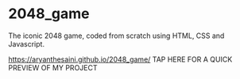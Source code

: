 # 2048_game
The iconic 2048 game, coded from scratch using HTML, CSS and Javascript.

https://aryanthesaini.github.io/2048_game/   TAP HERE FOR A QUICK PREVIEW OF MY PROJECT
